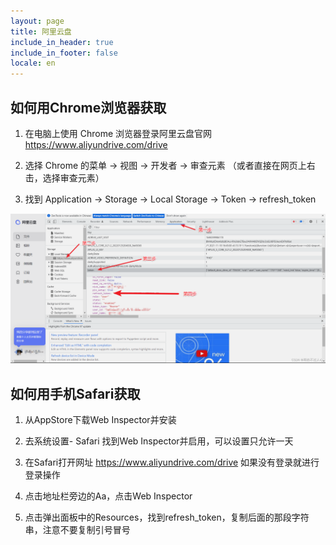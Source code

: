 ```yaml
---
layout: page
title: 阿里云盘
include_in_header: true
include_in_footer: false
locale: en
---
```


## 如何用Chrome浏览器获取

1. 在电脑上使用 Chrome 浏览器登录阿里云盘官网 https://www.aliyundrive.com/drive

2. 选择 Chrome 的菜单 -> 视图 -> 开发者 -> 审查元素 （或者直接在网页上右击，选择审查元素）

3. 找到 Application -> Storage -> Local Storage -> Token -> refresh_token

![](assets/aliyundrive.png)

## 如何用手机Safari获取

1. 从AppStore下载Web Inspector并安装

2. 去系统设置- Safari 找到Web Inspector并启用，可以设置只允许一天

3. 在Safari打开网址 https://www.aliyundrive.com/drive 如果没有登录就进行登录操作

4. 点击地址栏旁边的Aa，点击Web Inspector

5. 点击弹出面板中的Resources，找到refresh_token，复制后面的那段字符串，注意不要复制引号冒号